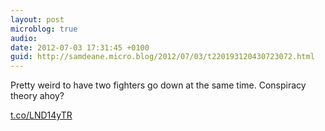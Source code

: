 ```yaml
---
layout: post
microblog: true
audio: 
date: 2012-07-03 17:31:45 +0100
guid: http://samdeane.micro.blog/2012/07/03/t220193120430723072.html
---
```

Pretty weird to have two fighters go down at the same time. Conspiracy theory ahoy?

[t.co/LND14yTR](http://t.co/LND14yTR)
